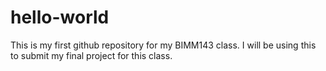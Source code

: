 # hello-world
This is my first github repository for my BIMM143 class.
I will be using this to submit my final project for this class.
